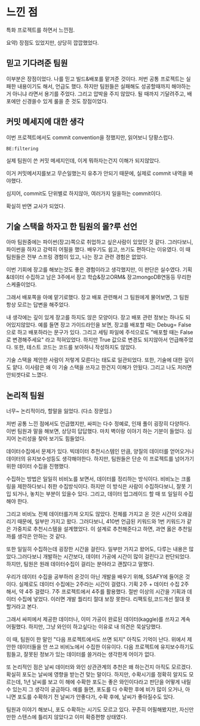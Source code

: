 # 느낀 점

특화 프로젝트를 하면서 느낀점.

요약)  장점도 있었지만, 상당히 깝깝했었다.





## 믿고 기다려준 팀원

이부분은 장점이었다. 나를 믿고 빌드&배포를 맡겨준 것이다. 저번 공통 프로젝트는 실패한 내용이기도 해서, 언급도 했다. 하지만 팀원들은 실패해도 성공할때까지 해야하는거 아니냐 라면서 용기를 주었다. 그리고 압박을 주지 않았다. 될 때까지 기달려주고, 배포에만 신경쓸수 있게 룰을 준 것도 장점이었다.







## 커밋 메세지에 대한 생각

이번 프로젝트에서도 commit convention을 정했지만, 읽어보니 당황스럽다.

```
BE:filtering
```

실제 팀원이 쓴 커밋 메세지인데, 이게 뭐하자는건지 이해가 되지않았다.

이거 커밋메서지를보고 무슨일했는지 유추가 안되기 때문에, 실제로 commit 내역을 봐야했다.

심지어, commit도 단위별로 하지않아, 여러가지 일을하는 commit이다.

확실히 반면 교사가 되었다. 



## 기술 스택을 하자고 한 팀원의 몰?루 선언

 아마 팀원중에는 파이썬(장고)쪽으로 취업하고 싶은사람이 있었던 것 같다. 그러다보니, 파이썬을 하자고 강력히 어필을 했다. 배우기도 쉽고, 쓰기도 편하다는 이유였다. 이 때 팀원들은 전부 스프링 경험이 있고, 나는 장고 관련 경험은 없었다. 

 이번 기회에 장고를 해보는것도 좋은 경험이라고 생각했지만, 이 판단은 실수였다. 기획&데이터 수집하고 남은 3주에서 장고 학습&장고ORM& 장고mongoDB연동등 무리한 스케줄이었다.

 그래서 배포쪽을 아예 맡기로했다.  장고 배포 관련해서 그 팀원에게 물어보면, 그 팀원 항상 모르는 답변을 해주었다. 

 내 생각에는 깊이 있게 장고를 하지도 않은 모양이다. 장고 배포 관련 정보는 하나도 되어있지않았다.  예를 들면 장고 가이드라인을 보면, 장고를 배포할 때는 Debug= False으로 하고 배포하라는 문구가 있다. 그리고 세팅 파일에 주석으로도 "배포할 때는 False로 변경해주세요" 라고  적혀있었다. 하지만 True 값으로 변경도 되지않아서 언급해주었다. 또한, 테스트 코드는 코드를 보아하니 작성하지도 않았다.



기술 스택을 제안한 사람이 저렇게 모른다는 태도로 일관되었다. 또한, 기술에 대한 깊이도 얕다. 이사람은 왜 이 기술 스택을 쓰자고 한건지 이해가 안됬다. 그리고 나도 저러면 안되겟다로 느꼈다.



## 논리적 팀원

 너무~ 논리적이라, 할말을 잃었다. (다소 장문임.)



 저번 공통 느낀 점에서도 언급했지만, 싸피는 다수 정예로, 인재 풀이 굉장히 다양하다. 이번 팀원과 말을 해보면, 상당히 답답했다. 마치 벽이랑 이야기 하는 기분이 들었다. 심지어 논리성을 찾아 보기도 힘들었다. 

 데이터수집에서 문제가 있다. 빅데이터 추천시스템인 만큼, 양질의 데이터를 얻어오거나 데이터의 유지보수성등도 생각해야한다. 하지만, 팀원들은 단순 이 프로젝트를 넘어가기 위한 데이터 수집을 진행했다.

 수집하는 방법은 일일히 비비노를 보면서, 데이터를 정리하는 방식이다. 비비노는 크롤링을 제한하다보니 취한 수집방식이다. 하지만 이 방식은 사람이 수집하다보니, 잘못 기입 되거나, 놓치는 부분이 있을수 있다. 그리고, 데이터 업그레이드 할 때 또 일일히 수집해야 한다. 

 그리고 비비노 전체 데이터를가져 오지도 않았다. 전체를 가지고 온 것은 시간이 오래걸리기 때문에, 일부만 가지고 왔다. 그러다보니, 410번 언급된 키워드와 1번 키워드가  같은 가중치로 추천시스템을 설계했었다. 이 설계로 추천해준다고 하면, 과연 옳은 추천일까를 생각은 안하는 것 같다.

 또한 일일히 수집하는데 굉장한 시간을 걸린다. 일부만 가지고 왔어도, 다루는 내용은 많았다.그러다보니 개발하는 시간보다, 데이터 가공에 시간이 많이 걸린다고 판단되었다. 하지만, 팀원은 원래 데이터수집이 걸리는 분야라고 괜찮다고 말했다.

 우리가 데이터 수집을 공부하러 온것이 아닌 개발을 배우기 위해, SSAFY에 들어온 것이다. 실제로도 데이터 수집에는 2주라는 시간이 걸렸다. 기획 2주 + 데이터 수집 2주 해서, 약 4주 걸렸다. 7주 프로젝트에서 4주를 활용했다. 절반 이상의 시간을 기획과 데이터 수집에 넣었다. 이러면 개발 퀄리티 절대 보장 못한다.  리팩토링,코드개선 절대 못할거라고 본다.



 그래서 싸피에서 제공한 데이터나, 이미 가공이 완료된 데이터(kaggle)를 쓰자고 계속 어필했다. 하지만, 그냥 와인이 하고싶다는 이유로 내 의견은 묵살당했다.

 이 때, 팀원이 한 말인 "다음 프로젝트에서도 쓰면 되지"  아직도 기억이 난다. 위에서 제안한 데이터들을 안 쓰고 비비노에서 수집한 이유이다.  다음 프로젝트에 유지보수하기도 힘들고, 잘못된 정보가 있는 데이터를 쓸거라는 생각한게 어이가 없다.  



 또 논리적인 점은 날씨 데이터와 와인 상관관계의 추천은 왜 하는건지 아직도 모르겠다. 확실히 포도는 날씨에 영향을 받는건 맞는 말이다. 하지만, 수확시기를 정확히 알지도 모르는데, 1년 날씨를 보고 이 해에 수확한 포도는 좋은 와인이다라고 판단을 어떻게 내릴수 있는지 그 생각이 궁금하다.  예를 들면, 포도를 다 수확한 후에 비가 많이 오거나, 아니면 포도를 수확하기 전 날씨가 안좋다가, 수확 후에, 날씨가 좋아질수도 있다.

 팀원과 이야기 해보니, 포도 수확하는 시기도 모르고 있다. 꾸준히 어필해봤지만,  자신만만한 스텐스에  틀리지 않았다고 이미 확증편향 상태였다.

 